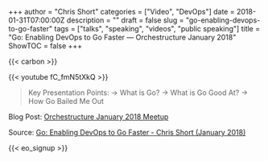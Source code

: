 +++
author = "Chris Short"
categories = ["Video", "DevOps"]
date = 2018-01-31T07:00:00Z
description = ""
draft = false
slug = "go-enabling-devops-to-go-faster"
tags = ["talks", "speaking", "videos", "public speaking"]
title = "Go: Enabling DevOps to Go Faster — Orchestructure January 2018"
ShowTOC = false
+++

{{< carbon >}}

{{< youtube fC_fmN5tXkQ >}}

> Key Presentation Points:
> -> What is Go?
> -> What is Go Good At?
> -> How Go Bailed Me Out

Blog Post: [Orchestructure January 2018 Meetup](/orchestructure-january-2018-meetup/)  

Source: [Go: Enabling DevOps to Go Faster - Chris Short (January 2018)](https://youtu.be/fC_fmN5tXkQ)

{{< eo_signup >}}
